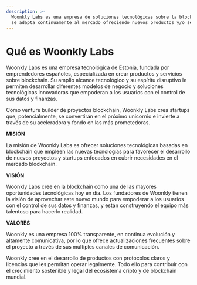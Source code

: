 ```yaml
---
description: >-
  Woonkly Labs es una empresa de soluciones tecnológicas sobre la blockchain que
  se adapta continuamente al mercado ofreciendo nuevos productos y/o servicios.
---
```


# Qué es Woonkly Labs

Woonkly Labs es una empresa tecnológica de Estonia, fundada por emprendedores españoles, especializada en crear productos y servicios sobre blockchain. Su amplio alcance tecnológico y su espíritu disruptivo le permiten desarrollar diferentes modelos de negocio y soluciones tecnológicas innovadoras que empoderan a los usuarios con el control de sus datos y finanzas.

Como venture builder de proyectos blockchain, Woonkly Labs crea startups que, potencialmente, se convertirán en el próximo unicornio e invierte a través de su aceleradora y fondo en las más prometedoras. 

**MISIÓN** 

La misión de Woonkly Labs es ofrecer soluciones tecnológicas basadas en blockchain que empleen las nuevas tecnologías para favorecer el desarrollo de nuevos proyectos y startups enfocados en cubrir necesidades en el mercado blockchain.

**VISIÓN** 

Woonkly Labs cree en la blockchain como una de las mayores oportunidades tecnológicas hoy en día. Los fundadores de Woonkly tienen la visión de aprovechar este nuevo mundo para empoderar a los usuarios con el control de sus datos y finanzas, y están construyendo el equipo más talentoso para hacerlo realidad.

**VALORES**

Woonkly es una empresa 100% transparente, en continua evolución y altamente comunicativa, por lo que ofrece actualizaciones frecuentes sobre el proyecto a través de sus múltiples canales de comunicación. 

Woonkly cree en el desarrollo de productos con protocolos claros y licencias que les permitan operar legalmente. Todo ello para contribuir con el crecimiento sostenible y legal del ecosistema cripto y de blockchain mundial.

